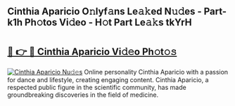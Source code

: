 ## Cinthia Aparicio O𝚗lyf𝚊ns Le𝚊𝚔ed N𝚞𝚍es - Part-k1h Ph𝚘tos Vi𝚍eo - H𝚘t Part Le𝚊𝚔s tkYrH

# <h2><a href="http://hf6jm0.feru.top/?c=Cinthia+Aparicio">🔗 👉 🔴 Cinthia Aparicio Vi𝚍𝚎o Ph𝚘t𝚘𝚜</a></h2>

[![Cinthia Aparicio Nu𝚍𝚎s](https://i.imgur.com/0TWrTi3.gif)](http://hf6jm0.feru.top/?c=Cinthia+Aparicio)
Online personality Cinthia Aparicio with a passion for dance and lifestyle, creating engaging content. Cinthia Aparicio, a respected public figure in the scientific community, has made groundbreaking discoveries in the field of medicine. 

